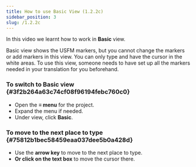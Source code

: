 ```yaml
---
title: How to use Basic View (1.2.2c)
sidebar_position: 3
slug: /1.2.2c
---
```




In this video we learnt how to work in **Basic** view.


Basic view shows the USFM markers, but you cannot change the markers or add markers in this view. You can only type and have the cursor in the white areas. To use this view, someone needs to have set up all the markers needed in your translation for you beforehand.


### To switch to Basic view {#3f2b264a63c74cf08f96194febc760c0}

- Open the **≡ menu** for the project.
- Expand the menu if needed.
- Under view, click **Basic**.

### To move to the next place to type {#75812b1bec58459eaa037dee5b0a428d}

- Use the **arrow key** to move to the next place to type.
- **Or click on the text box** to move the cursor there.
